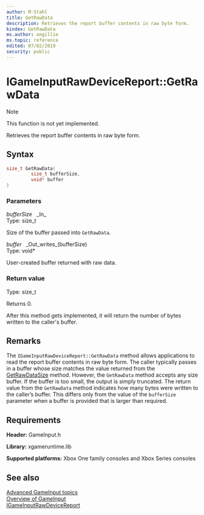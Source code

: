 ```yaml
---
author: M-Stahl
title: GetRawData
description: Retrieves the report buffer contents in raw byte form.
kindex: GetRawData
ms.author: angillie
ms.topic: reference
edited: 07/02/2019
security: public
---
```


# IGameInputRawDeviceReport::GetRawData  
> [!NOTE]
> This function is not yet implemented.

Retrieves the report buffer contents in raw byte form.  

## Syntax  
  
```cpp
size_t GetRawData(  
         size_t bufferSize,  
         void* buffer  
)  
```  
  
### Parameters  
  
*bufferSize* &nbsp;&nbsp;\_In\_  
Type: size_t  

  
Size of the buffer passed into ``GetRawData``.  


*buffer* &nbsp;&nbsp;\_Out\_writes\_(bufferSize)  
Type: void*  

User-created buffer returned with raw data.
  
### Return value  

Type: size_t
  
Returns 0.  

After this method gets implemented, it will return the number of bytes written to the caller's buffer. 
  
## Remarks  
  
The ``IGameInputRawDeviceReport::GetRawData`` method allows applications to read the report buffer contents in raw byte form. The caller typically passes in a buffer whose size matches the value returned from the [GetRawDataSize](igameinputrawdevicereport_getrawdatasize.md) method. However, the ``GetRawData`` method accepts any size buffer. If the buffer is too small, the output is simply truncated. The return value from the ``GetRawData`` method indicates how many bytes were written to the caller’s buffer. This differs only from the value of the ``bufferSize`` parameter when a buffer is provided that is larger than required. 
  
## Requirements  
  
**Header:** GameInput.h
  
**Library:** xgameruntime.lib
  
**Supported platforms:** Xbox One family consoles and Xbox Series consoles  
  
## See also
  
[Advanced GameInput topics](../../../../../../input/advanced/input-advanced-topics.md)  
[Overview of GameInput](../../../../../../input/overviews/input-overview.md)    
[IGameInputRawDeviceReport](../igameinputrawdevicereport.md)  
  
  
